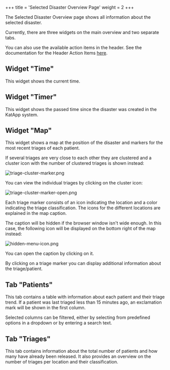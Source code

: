 +++
title = 'Selected Disaster Overview Page'
weight = 2
+++

The Selected Disaster Overview page shows all information about the selected disaster. 

Currently, there are three widgets on the main overview and two separate tabs.

You can also use the available action items in the header. 
See the documentation for the Header Action Items [here](/headeractionitems).

## Widget "Time"

This widget shows the current time.

## Widget "Timer"

This widget shows the passed time since the disaster was created in the KatApp system.

## Widget "Map"

This widget shows a map at the position of the disaster and markers for the most recent triages of each patient.

If several triages are very close to each other they are clustered and a cluster icon with the number of clustered 
triages is shown instead:

![triage-cluster-marker.png](/triage-cluster-marker.png)

You can view the individual triages by clicking on the cluster icon:

![triage-cluster-marker-open.png](/triage-cluster-marker-open.png)

Each triage marker consists of an icon indicating the location and a color indicating the triage classification. 
The icons for the different locations are explained in the map caption.

The caption will be hidden if the browser window isn't wide enough.
In this case, the following icon will be displayed on the bottom right of the map instead:

![hidden-menu-icon.png](/hidden-menu-icon.png)

You can open the caption by clicking on it.

By clicking on a triage marker you can display additional information about the triage/patient.

## Tab "Patients"

This tab contains a table with information about each patient and their triage trend.
If a patient was last triaged less than 15 minutes ago, an exclamation mark will be shown in the first column.

Selected columns can be filtered, either by selecting from predefined options in a dropdown or by entering a search text.

## Tab "Triages"

This tab contains information about the total number of patients and how many have already been released.
It also provides an overview on the number of triages per location and their classification. 
